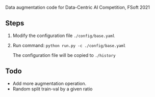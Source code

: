 Data augmentation code for Data-Centric AI Competition, FSoft 2021

## Steps

1. Modify the configuration file ```./config/base.yaml```

2. Run command: ```python run.py -c ./config/base.yaml```

   The configuration file will be copied to ```./history```

## Todo

* Add more augmentation operation.
* Random split train-val by a given ratio
